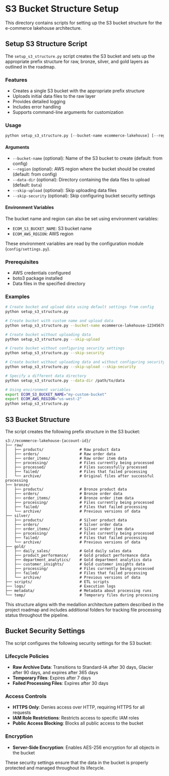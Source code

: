 # S3 Bucket Structure Setup

This directory contains scripts for setting up the S3 bucket structure for the e-commerce lakehouse architecture.

## Setup S3 Structure Script

The `setup_s3_structure.py` script creates the S3 bucket and sets up the appropriate prefix structure for raw, bronze, silver, and gold layers as outlined in the roadmap.

### Features

- Creates a single S3 bucket with the appropriate prefix structure
- Uploads initial data files to the raw layer
- Provides detailed logging
- Includes error handling
- Supports command-line arguments for customization

### Usage

```bash
python setup_s3_structure.py [--bucket-name ecommerce-lakehouse] [--region us-east-1] [--data-dir Data] [--skip-upload] [--skip-security]
```

#### Arguments

- `--bucket-name` (optional): Name of the S3 bucket to create (default: from config)
- `--region` (optional): AWS region where the bucket should be created (default: from config)
- `--data-dir` (optional): Directory containing the data files to upload (default: `Data`)
- `--skip-upload` (optional): Skip uploading data files
- `--skip-security` (optional): Skip configuring bucket security settings

#### Environment Variables

The bucket name and region can also be set using environment variables:

- `ECOM_S3_BUCKET_NAME`: S3 bucket name
- `ECOM_AWS_REGION`: AWS region

These environment variables are read by the configuration module (`config/settings.py`).

### Prerequisites

- AWS credentials configured
- boto3 package installed
- Data files in the specified directory

### Examples

```bash
# Create bucket and upload data using default settings from config
python setup_s3_structure.py

# Create bucket with custom name and upload data
python setup_s3_structure.py --bucket-name ecommerce-lakehouse-123456789012 --region us-east-1

# Create bucket without uploading data
python setup_s3_structure.py --skip-upload

# Create bucket without configuring security settings
python setup_s3_structure.py --skip-security

# Create bucket without uploading data and without configuring security
python setup_s3_structure.py --skip-upload --skip-security

# Specify a different data directory
python setup_s3_structure.py --data-dir /path/to/data

# Using environment variables
export ECOM_S3_BUCKET_NAME="my-custom-bucket"
export ECOM_AWS_REGION="us-west-2"
python setup_s3_structure.py
```

## S3 Bucket Structure

The script creates the following prefix structure in the S3 bucket:

```plaintext
s3://ecommerce-lakehouse-{account-id}/
├── raw/
│   ├── products/                # Raw product data
│   ├── orders/                  # Raw order data
│   ├── order_items/             # Raw order item data
│   ├── processing/              # Files currently being processed
│   ├── processed/               # Files successfully processed
│   ├── failed/                  # Files that failed processing
│   └── archive/                 # Original files after successful processing
├── bronze/
│   ├── products/                # Bronze product data
│   ├── orders/                  # Bronze order data
│   ├── order_items/             # Bronze order item data
│   ├── processing/              # Files currently being processed
│   ├── failed/                  # Files that failed processing
│   └── archive/                 # Previous versions of data
├── silver/
│   ├── products/                # Silver product data
│   ├── orders/                  # Silver order data
│   ├── order_items/             # Silver order item data
│   ├── processing/              # Files currently being processed
│   ├── failed/                  # Files that failed processing
│   └── archive/                 # Previous versions of data
├── gold/
│   ├── daily_sales/             # Gold daily sales data
│   ├── product_performance/     # Gold product performance data
│   ├── department_analytics/    # Gold department analytics data
│   ├── customer_insights/       # Gold customer insights data
│   ├── processing/              # Files currently being processed
│   ├── failed/                  # Files that failed processing
│   └── archive/                 # Previous versions of data
├── scripts/                     # ETL scripts
├── logs/                        # Execution logs
├── metadata/                    # Metadata about processing runs
└── temp/                        # Temporary files during processing
```

This structure aligns with the medallion architecture pattern described in the project roadmap and includes additional folders for tracking file processing status throughout the pipeline.

## Bucket Security Settings

The script configures the following security settings for the S3 bucket:

### Lifecycle Policies

- **Raw Archive Data**: Transitions to Standard-IA after 30 days, Glacier after 90 days, and expires after 365 days
- **Temporary Files**: Expires after 7 days
- **Failed Processing Files**: Expires after 30 days

### Access Controls

- **HTTPS Only**: Denies access over HTTP, requiring HTTPS for all requests
- **IAM Role Restrictions**: Restricts access to specific IAM roles
- **Public Access Blocking**: Blocks all public access to the bucket

### Encryption

- **Server-Side Encryption**: Enables AES-256 encryption for all objects in the bucket

These security settings ensure that the data in the bucket is properly protected and managed throughout its lifecycle.

